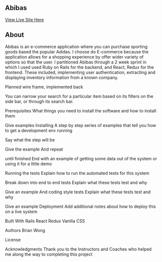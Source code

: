 ## Abibas

[View Live Site Here](https://abibas.netlify.com/)
## About
Abibas is an e-commerce application where you can purchase sporting goods based the popular Adidas. I choose do E-commerce because the application allows for a shopping experience by offer wider variety of options so that the user. I partitioned Abibas through a 2 week sprint in which I used used Ruby on Rails for the backend, and React, Redux for the frontend. These included, implementing user authentication, extracting and displaying inventory information from a known company. 

Planned wire frame, implemented back

You can narrow your search for a particular item based on its filters on the side bar, or through its search bar.



Prerequisites
What things you need to install the software and how to install them

Give examples
Installing
A step by step series of examples that tell you how to get a development env running

Say what the step will be

Give the example
And repeat

until finished
End with an example of getting some data out of the system or using it for a little demo

Running the tests
Explain how to run the automated tests for this system

Break down into end to end tests
Explain what these tests test and why

Give an example
And coding style tests
Explain what these tests test and why

Give an example
Deployment
Add additional notes about how to deploy this on a live system

Built With
Rails
React
Redux
Vanilla CSS



Authors
Brian Wong

License


Acknowledgments
Thank you to the Instructors and Coaches who helped me along the way to completing this project